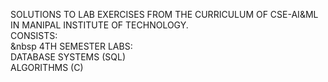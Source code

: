 SOLUTIONS TO LAB EXERCISES FROM THE CURRICULUM OF CSE-AI&ML IN MANIPAL INSTITUTE OF TECHNOLOGY.  
CONSISTS:    
&nbsp 4TH SEMESTER LABS:  
        DATABASE SYSTEMS (SQL)  
        ALGORITHMS (C)  
	
